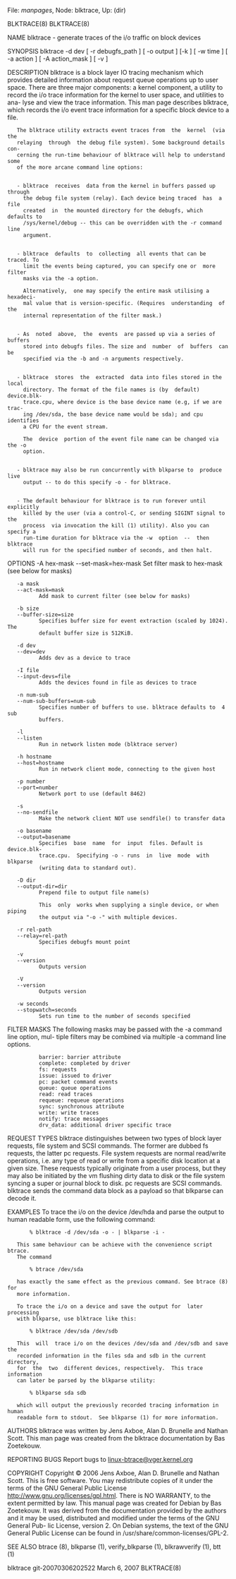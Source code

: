 File: *manpages*,  Node: blktrace,  Up: (dir)

BLKTRACE(8)                                                        BLKTRACE(8)



NAME
       blktrace - generate traces of the i/o traffic on block devices



SYNOPSIS
       blktrace  -d  dev [ -r debugfs_path ] [ -o output ] [-k ] [ -w time ] [
       -a action ] [ -A action_mask ] [ -v ]



DESCRIPTION
       blktrace is a block layer IO tracing mechanism which provides  detailed
       information  about request queue operations up to user space. There are
       three major components: a kernel component, a utility to record the i/o
       trace  information  for the kernel to user space, and utilities to ana-
       lyse and view the trace information.  This man page describes blktrace,
       which  records  the  i/o  event  trace information for a specific block
       device to a file.

       The blktrace utility extracts event traces from  the  kernel  (via  the
       relaying  through  the debug file system). Some background details con-
       cerning the run-time behaviour of blktrace will help to understand some
       of the more arcane command line options:


       - blktrace  receives  data from the kernel in buffers passed up through
         the debug file system (relay). Each device being traced  has  a  file
         created  in  the mounted directory for the debugfs, which defaults to
         /sys/kernel/debug -- this can be overridden with the -r command  line
         argument.


       - blktrace  defaults  to  collecting  all events that can be traced. To
         limit the events being captured, you can specify one or  more  filter
         masks via the -a option.

         Alternatively,  one may specify the entire mask utilising a hexadeci-
         mal value that is version-specific. (Requires  understanding  of  the
         internal representation of the filter mask.)


       - As  noted  above,  the  events  are passed up via a series of buffers
         stored into debugfs files. The size and  number  of  buffers  can  be
         specified via the -b and -n arguments respectively.


       - blktrace  stores  the  extracted  data into files stored in the local
         directory. The format of the file names is (by  default)  device.blk-
         trace.cpu, where device is the base device name (e.g, if we are trac-
         ing /dev/sda, the base device name would be sda); and cpu  identifies
         a CPU for the event stream.

         The  device  portion of the event file name can be changed via the -o
         option.


       - blktrace may also be run concurrently with blkparse to  produce  live
         output -- to do this specify -o - for blktrace.


       - The default behaviour for blktrace is to run forever until explicitly
         killed by the user (via a control-C, or sending SIGINT signal to  the
         process  via invocation the kill (1) utility). Also you can specify a
         run-time duration for blktrace via the -w  option  --  then  blktrace
         will run for the specified number of seconds, and then halt.



OPTIONS
       -A hex-mask
       --set-mask=hex-mask
              Set filter mask to hex-mask (see below for masks)

       -a mask
       --act-mask=mask
              Add mask to current filter (see below for masks)

       -b size
       --buffer-size=size
              Specifies buffer size for event extraction (scaled by 1024). The
              default buffer size is 512KiB.

       -d dev
       --dev=dev
              Adds dev as a device to trace

       -I file
       --input-devs=file
              Adds the devices found in file as devices to trace

       -n num-sub
       --num-sub-buffers=num-sub
              Specifies number of buffers to use. blktrace defaults to  4  sub
              buffers.

       -l
       --listen
              Run in network listen mode (blktrace server)

       -h hostname
       --host=hostname
              Run in network client mode, connecting to the given host

       -p number
       --port=number
              Network port to use (default 8462)

       -s
       --no-sendfile
              Make the network client NOT use sendfile() to transfer data

       -o basename
       --output=basename
              Specifies  base  name  for  input  files. Default is device.blk-
              trace.cpu.  Specifying -o - runs  in  live  mode  with  blkparse
              (writing data to standard out).

       -D dir
       --output-dir=dir
              Prepend file to output file name(s)

              This  only  works when supplying a single device, or when piping
              the output via "-o -" with multiple devices.

       -r rel-path
       --relay=rel-path
              Specifies debugfs mount point

       -v
       --version
              Outputs version

       -V
       --version
              Outputs version

       -w seconds
       --stopwatch=seconds
              Sets run time to the number of seconds specified



FILTER MASKS
       The following masks may be passed with the -a command line option, mul-
       tiple filters may be combined via multiple -a command line options.

              barrier: barrier attribute
              complete: completed by driver
              fs: requests
              issue: issued to driver
              pc: packet command events
              queue: queue operations
              read: read traces
              requeue: requeue operations
              sync: synchronous attribute
              write: write traces
              notify: trace messages
              drv_data: additional driver specific trace



REQUEST TYPES
       blktrace  distinguishes between two types of block layer requests, file
       system and SCSI commands. The former are dubbed fs requests, the latter
       pc  requests.  File  system  requests are normal read/write operations,
       i.e.  any type of read or write from a  specific  disk  location  at  a
       given size. These requests typically originate from a user process, but
       they may also be initiated by the vm flushing dirty data to disk or the
       file  system  syncing a super or journal block to disk. pc requests are
       SCSI commands. blktrace sends the command data block as  a  payload  so
       that blkparse can decode it.



EXAMPLES
       To  trace  the i/o on the device /dev/hda and parse the output to human
       readable form, use the following command:

           % blktrace -d /dev/sda -o - | blkparse -i -

       This same behaviour can be achieve with the convenience script  btrace.
       The command

           % btrace /dev/sda

       has exactly the same effect as the previous command. See btrace (8) for
       more information.

       To trace the i/o on a device and save the output for  later  processing
       with blkparse, use blktrace like this:

           % blktrace /dev/sda /dev/sdb

       This  will  trace i/o on the devices /dev/sda and /dev/sdb and save the
       recorded information in the files sda and sdb in the current directory,
       for  the  two  different devices, respectively.  This trace information
       can later be parsed by the blkparse utility:

           % blkparse sda sdb

       which will output the previously recorded tracing information in  human
       readable form to stdout.  See blkparse (1) for more information.



AUTHORS
       blktrace  was written by Jens Axboe, Alan D. Brunelle and Nathan Scott.
       This man page was  created  from  the  blktrace  documentation  by  Bas
       Zoetekouw.



REPORTING BUGS
       Report bugs to <linux-btrace@vger.kernel.org>


COPYRIGHT
       Copyright © 2006 Jens Axboe, Alan D. Brunelle and Nathan Scott.
       This  is  free  software.   You may redistribute copies of it under the
       terms      of      the      GNU      General       Public       License
       <http://www.gnu.org/licenses/gpl.html>.   There  is NO WARRANTY, to the
       extent permitted by law.
       This manual page was created for  Debian  by  Bas  Zoetekouw.   It  was
       derived  from  the  documentation provided by the authors and it may be
       used, distributed and modified under the terms of the GNU General  Pub-
       lic License, version 2.
       On  Debian  systems,  the text of the GNU General Public License can be
       found in /usr/share/common-licenses/GPL-2.


SEE ALSO
       btrace (8), blkparse (1), verify_blkparse (1),  blkrawverify  (1),  btt
       (1)




blktrace git-20070306202522     March  6, 2007                     BLKTRACE(8)
